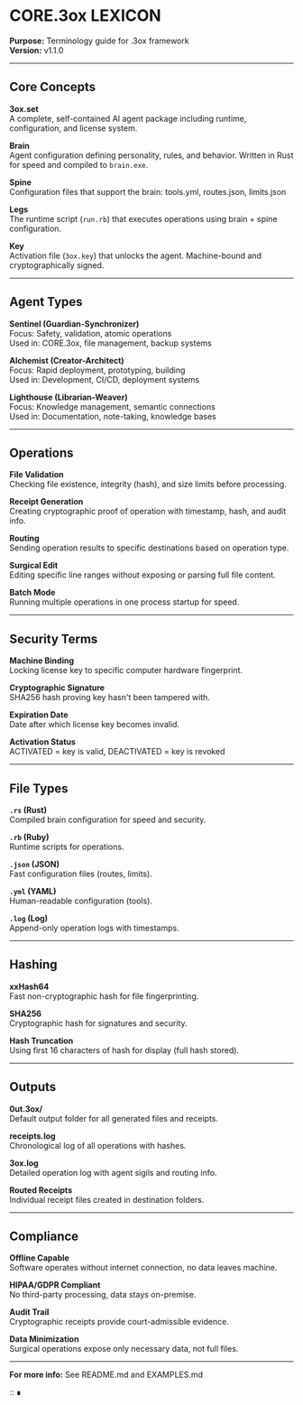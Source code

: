# CORE.3ox LEXICON
**Purpose:** Terminology guide for .3ox framework  
**Version:** v1.1.0

---

## Core Concepts

**3ox.set**  
A complete, self-contained AI agent package including runtime, configuration, and license system.

**Brain**  
Agent configuration defining personality, rules, and behavior. Written in Rust for speed and compiled to `brain.exe`.

**Spine**  
Configuration files that support the brain: tools.yml, routes.json, limits.json

**Legs**  
The runtime script (`run.rb`) that executes operations using brain + spine configuration.

**Key**  
Activation file (`3ox.key`) that unlocks the agent. Machine-bound and cryptographically signed.

---

## Agent Types

**Sentinel (Guardian-Synchronizer)**  
Focus: Safety, validation, atomic operations  
Used in: CORE.3ox, file management, backup systems

**Alchemist (Creator-Architect)**  
Focus: Rapid deployment, prototyping, building  
Used in: Development, CI/CD, deployment systems

**Lighthouse (Librarian-Weaver)**  
Focus: Knowledge management, semantic connections  
Used in: Documentation, note-taking, knowledge bases

---

## Operations

**File Validation**  
Checking file existence, integrity (hash), and size limits before processing.

**Receipt Generation**  
Creating cryptographic proof of operation with timestamp, hash, and audit info.

**Routing**  
Sending operation results to specific destinations based on operation type.

**Surgical Edit**  
Editing specific line ranges without exposing or parsing full file content.

**Batch Mode**  
Running multiple operations in one process startup for speed.

---

## Security Terms

**Machine Binding**  
Locking license key to specific computer hardware fingerprint.

**Cryptographic Signature**  
SHA256 hash proving key hasn't been tampered with.

**Expiration Date**  
Date after which license key becomes invalid.

**Activation Status**  
ACTIVATED = key is valid, DEACTIVATED = key is revoked

---

## File Types

**`.rs` (Rust)**  
Compiled brain configuration for speed and security.

**`.rb` (Ruby)**  
Runtime scripts for operations.

**`.json` (JSON)**  
Fast configuration files (routes, limits).

**`.yml` (YAML)**  
Human-readable configuration (tools).

**`.log` (Log)**  
Append-only operation logs with timestamps.

---

## Hashing

**xxHash64**  
Fast non-cryptographic hash for file fingerprinting.

**SHA256**  
Cryptographic hash for signatures and security.

**Hash Truncation**  
Using first 16 characters of hash for display (full hash stored).

---

## Outputs

**0ut.3ox/**  
Default output folder for all generated files and receipts.

**receipts.log**  
Chronological log of all operations with hashes.

**3ox.log**  
Detailed operation log with agent sigils and routing info.

**Routed Receipts**  
Individual receipt files created in destination folders.

---

## Compliance

**Offline Capable**  
Software operates without internet connection, no data leaves machine.

**HIPAA/GDPR Compliant**  
No third-party processing, data stays on-premise.

**Audit Trail**  
Cryptographic receipts provide court-admissible evidence.

**Data Minimization**  
Surgical operations expose only necessary data, not full files.

---

**For more info:** See README.md and EXAMPLES.md

:: ∎

